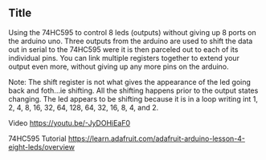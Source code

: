 Title
---------
Using the 74HC595 to control 8 leds (outputs) without giving up 8 ports on the arduino uno. Three outputs from the arduino are used to shift the data out in serial to the 74HC595 were it is then parceled out to each of its individual pins. You can link multiple registers together to extend your output even more, without giving up any more pins on the arduino.

Note: The shift register is not what gives the appearance of the led going back and foth...ie shifting. All the shifting happens prior to the output states changing. The led appears to be shifting because it is in a loop writing int 1, 2, 4, 8, 16, 32, 64, 128, 64, 32, 16, 8, 4, and 2.

Video
https://youtu.be/-JyDOHiEaF0

74HC595 Tutorial
https://learn.adafruit.com/adafruit-arduino-lesson-4-eight-leds/overview
